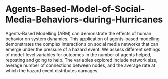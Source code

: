 # Agents-Based-Model-of-Social-Media-Behaviors-during-Hurricanes


Agents-Based Modelling (ABM) can demonstrate the effects of human behavior on system dynamics. This application of agents-based modelling demonstrates the complex interactions on social media networks that can emerge under the pressure of a hazard event. We assess different settings of model-level variables for outcomes in the number of agents helped, reposting and going to help. The variables explored include network size, average number of connections between nodes, and the average rate at which the hazard event distributes damages. 
